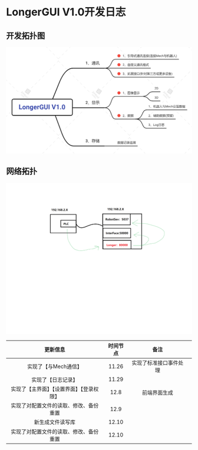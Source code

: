 # LongerGUI V1.0开发日志



## 开发拓扑图

![LongerGUI V1.0](.\resource\image\readme\LongerGUIV1.0.png)



## 网络拓扑

![NetworkTopology](.\resource\image\readme\NetworkTopology.png)

|      更新信息      | 时间节点 |          备注          |      |
| :----------------: | :------: | :--------------------: | ---- |
| 实现了【与Mech通信】 |  11.26   | 实现了标准接口事件处理 |      |
| 实现了【日志记录】    |   11.29       |                        |      |
| 实现了【主界面】【设置界面】【登录权限】 |   12.8       |   前端界面生成                     |      |
|  实现了对配置文件的读取、修改、备份重置   |   12.9      |                        |      |
|  新生成文件读写库   |   12.10       |                        |      |
|  实现了对配置文件的读取、修改、备份重置   |   12.10       |                        |      |



